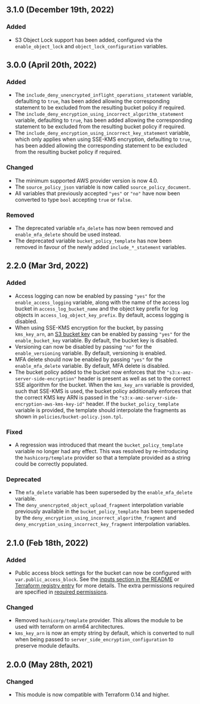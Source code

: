 ## 3.1.0 (December 19th, 2022)

### Added 

* S3 Object Lock support has been added, configured via the `enable_object_lock`
  and `object_lock_configuration` variables. 

## 3.0.0 (April 20th, 2022)

### Added

* The `include_deny_unencrypted_inflight_operations_statement` variable, 
  defaulting to `true`, has been added allowing the corresponding statement to
  be excluded from the resulting bucket policy if required.
* The `include_deny_encryption_using_incorrect_algorithm_statement` variable,
  defaulting to `true`, has been added allowing the corresponding statement to
  be excluded from the resulting bucket policy if required.
* The `include_deny_encryption_using_incorrect_key_statement` variable, which
  only applies when using SSE-KMS encryption, defaulting to `true`, has been 
  added allowing the corresponding statement to be excluded from the resulting
  bucket policy if required.

### Changed

* The minimum supported AWS provider version is now 4.0.
* The `source_policy_json` variable is now called `source_policy_document`.
* All variables that previously accepted `"yes"` or `"no"` have now been
  converted to type `bool` accepting `true` or `false`.

### Removed

* The deprecated variable `mfa_delete` has now been removed and 
  `enable_mfa_delete` should be used instead.
* The deprecated variable `bucket_policy_template` has now been removed in
  favour of the newly added `include_*_statement` variables.

## 2.2.0 (Mar 3rd, 2022)

### Added

* Access logging can now be enabled by passing `"yes"` for the 
  `enable_access_logging` variable, along with the name of the access log 
  bucket in `access_log_bucket_name` and the object key prefix for log objects 
  in `access_log_object_key_prefix`. By default, access logging is disabled.
* When using SSE-KMS encryption for the bucket, by passing `kms_key_arn`, an 
  [S3 bucket key][4] can be enabled by passing `"yes"` for the 
  `enable_bucket_key` variable. By default, the bucket key is disabled.
* Versioning can now be disabled by passing `"no"` for the `enable_versioning`
  variable. By default, versioning is enabled.
* MFA delete should now be enabled by passing `"yes"` for the
  `enable_mfa_delete` variable. By default, MFA delete is disabled.
* The bucket policy added to the bucket now enforces that the 
  `"s3:x-amz-server-side-encryption"` header is present as well as set to the 
  correct SSE algorithm for the bucket. When the `kms_key_arn` variable is
  provided, such that SSE-KMS is used, the bucket policy additionally enforces
  that the correct KMS key ARN is passed in the 
  `"s3:x-amz-server-side-encryption-aws-kms-key-id"` header. If the 
  `bucket_policy_template` variable is provided, the template should 
  interpolate the fragments as shown in `policies/bucket-policy.json.tpl`.

### Fixed

* A regression was introduced that meant the `bucket_policy_template` variable 
  no longer had any effect. This was resolved by re-introducing the
  `hashicorp/template` provider so that a template provided as a string could
  be correctly populated. 

### Deprecated

* The `mfa_delete` variable has been superseded by the `enable_mfa_delete`
  variable.
* The `deny_unencrypted_object_upload_fragment` interpolation variable 
  previously available in the `bucket_policy_template` has been superseded by
  the `deny_encryption_using_incorrect_algorithm_fragment` and
  `deny_encryption_using_incorrect_key_fragment` interpolation variables.

## 2.1.0 (Feb 18th, 2022)

### Added

* Public access block settings for the bucket can now be configured with
  `var.public_access_block`. See the [inputs section in the README][3] or 
  [Terraform registry entry][2] for more details. The extra permissions required
  are specified in [required permissions][1].

### Changed

* Removed `hashicorp/template` provider. This allows the module to be used with
  terraform on arm64 architectures.
* `kms_key_arn` is now an empty string by default, which is converted to null
  when being passed to `server_side_encryption_configuration` to preserve module
  defaults.

## 2.0.0 (May 28th, 2021)

### Changed

* This module is now compatible with Terraform 0.14 and higher.

[1]: https://github.com/infrablocks/terraform-aws-encrypted-bucket#required-permissions "Required permissions"
[2]: https://registry.terraform.io/modules/infrablocks/encrypted-bucket/aws/latest "Terraform registry entry"
[3]: https://github.com/infrablocks/terraform-aws-encrypted-bucket#inputs "Inputs section in README"
[4]: https://docs.aws.amazon.com/AmazonS3/latest/userguide/bucket-key.html "S3 bucket keys documentation"
